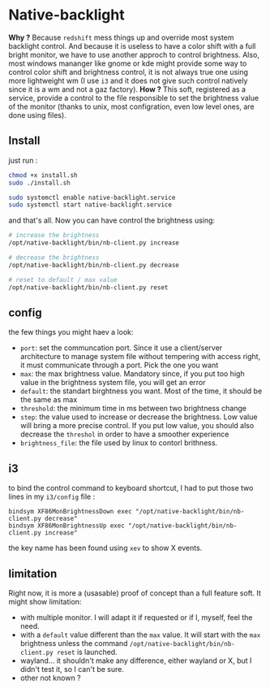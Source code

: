 # Native-backlight

**Why ?** Because `redshift` mess things up and override most system backlight control. And because it is useless to have a color shift with a full bright monitor, we have to use another approch to control brightness.
Also, most windows mananger like gnome or kde might provide some way to control color shift and brightness control, it is not always true one using more lightweight wm (I use `i3` and it does not give such control natively since it is a wm and not a gaz factory). 
**How ?** This soft, registered as a service, provide a control to the file responsible to set the brightness value of the monitor (thanks to unix, most configration, even low level ones, are done using files).

## Install

just run :

```bash
chmod +x install.sh
sudo ./install.sh

sudo systemctl enable native-backlight.service
sudo systemctl start native-backlight.service
```

and that's all. Now you can have control the brightness using:

```bash
# increase the brightness
/opt/native-backlight/bin/nb-client.py increase

# decrease the brightness
/opt/native-backlight/bin/nb-client.py decrease

# reset to default / max value
/opt/native-backlight/bin/nb-client.py reset
```

## config

the few things you might haev a look:

* `port`: set the communcation port. Since it use a client/server architecture to manage system file without tempering with access right, it must communicate through a port. Pick the one you want
* `max`: the max brightness value. Mandatory since, if you put too high value in the brightness system file, you will get an error
* `default`: the standart birghtness you want. Most of the time, it should be the same as max
* `threshold`: the minimum time in ms between two brightness change
* `step`: the value used to increase or decrease the brightness. Low value will bring a more precise control. If you put low value, you should also decrease the `threshol` in order to have a smoother experience
* `brightness_file`: the file used by linux to contorl brithness.

## i3

to bind the control command to keyboard shortcut, I had to put those two lines in my `i3/config` file :

```
bindsym XF86MonBrightnessDown exec "/opt/native-backlight/bin/nb-client.py decrease"
bindsym XF86MonBrightnessUp exec "/opt/native-backlight/bin/nb-client.py increase"
```

the key name has been found using `xev` to show X events.

## limitation

Right now, it is more a (usasable) proof of concept than a full feature soft. It might show limitation:
* with multiple monitor. I will adapt it if requested or if I, myself, feel the need.
* with a `default` value different than the `max` value. It will start with the `max` brightness unless the command `/opt/native-backlight/bin/nb-client.py reset` is launched.
* wayland... it shouldn't make any difference, either wayland or X, but I didn't test it, so I can't be sure.
* other not known ?

